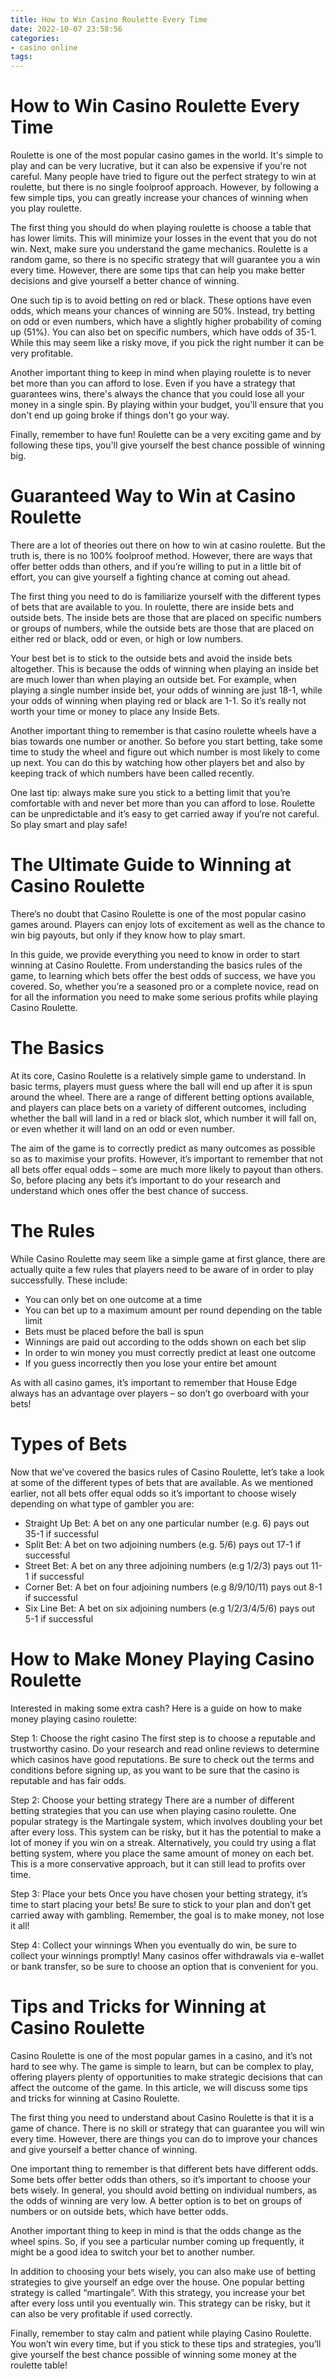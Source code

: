 ```yaml
---
title: How to Win Casino Roulette Every Time 
date: 2022-10-07 23:58:56
categories:
- casino online
tags:
---
```



#  How to Win Casino Roulette Every Time 
Roulette is one of the most popular casino games in the world. It's simple to play and can be very lucrative, but it can also be expensive if you're not careful. Many people have tried to figure out the perfect strategy to win at roulette, but there is no single foolproof approach. However, by following a few simple tips, you can greatly increase your chances of winning when you play roulette.

The first thing you should do when playing roulette is choose a table that has lower limits. This will minimize your losses in the event that you do not win. Next, make sure you understand the game mechanics. Roulette is a random game, so there is no specific strategy that will guarantee you a win every time. However, there are some tips that can help you make better decisions and give yourself a better chance of winning.

One such tip is to avoid betting on red or black. These options have even odds, which means your chances of winning are 50%. Instead, try betting on odd or even numbers, which have a slightly higher probability of coming up (51%). You can also bet on specific numbers, which have odds of 35-1. While this may seem like a risky move, if you pick the right number it can be very profitable.

Another important thing to keep in mind when playing roulette is to never bet more than you can afford to lose. Even if you have a strategy that guarantees wins, there's always the chance that you could lose all your money in a single spin. By playing within your budget, you'll ensure that you don't end up going broke if things don't go your way.

Finally, remember to have fun! Roulette can be a very exciting game and by following these tips, you'll give yourself the best chance possible of winning big.

#  Guaranteed Way to Win at Casino Roulette 

There are a lot of theories out there on how to win at casino roulette. But the truth is, there is no 100% foolproof method. However, there are ways that offer better odds than others, and if you’re willing to put in a little bit of effort, you can give yourself a fighting chance at coming out ahead.

The first thing you need to do is familiarize yourself with the different types of bets that are available to you. In roulette, there are inside bets and outside bets. The inside bets are those that are placed on specific numbers or groups of numbers, while the outside bets are those that are placed on either red or black, odd or even, or high or low numbers.

Your best bet is to stick to the outside bets and avoid the inside bets altogether. This is because the odds of winning when playing an inside bet are much lower than when playing an outside bet. For example, when playing a single number inside bet, your odds of winning are just 18-1, while your odds of winning when playing red or black are 1-1. So it’s really not worth your time or money to place any Inside Bets.

Another important thing to remember is that casino roulette wheels have a bias towards one number or another. So before you start betting, take some time to study the wheel and figure out which number is most likely to come up next. You can do this by watching how other players bet and also by keeping track of which numbers have been called recently.

One last tip: always make sure you stick to a betting limit that you’re comfortable with and never bet more than you can afford to lose. Roulette can be unpredictable and it’s easy to get carried away if you’re not careful. So play smart and play safe!

#  The Ultimate Guide to Winning at Casino Roulette 

There’s no doubt that Casino Roulette is one of the most popular casino games around. Players can enjoy lots of excitement as well as the chance to win big payouts, but only if they know how to play smart. 

In this guide, we provide everything you need to know in order to start winning at Casino Roulette. From understanding the basics rules of the game, to learning which bets offer the best odds of success, we have you covered. So, whether you’re a seasoned pro or a complete novice, read on for all the information you need to make some serious profits while playing Casino Roulette.

# The Basics 

At its core, Casino Roulette is a relatively simple game to understand. In basic terms, players must guess where the ball will end up after it is spun around the wheel. There are a range of different betting options available, and players can place bets on a variety of different outcomes, including whether the ball will land in a red or black slot, which number it will fall on, or even whether it will land on an odd or even number. 

The aim of the game is to correctly predict as many outcomes as possible so as to maximise your profits. However, it’s important to remember that not all bets offer equal odds – some are much more likely to payout than others. So, before placing any bets it’s important to do your research and understand which ones offer the best chance of success. 

# The Rules 

While Casino Roulette may seem like a simple game at first glance, there are actually quite a few rules that players need to be aware of in order to play successfully. These include: 


- You can only bet on one outcome at a time
- You can bet up to a maximum amount per round depending on the table limit
- Bets must be placed before the ball is spun 
- Winnings are paid out according to the odds shown on each bet slip 
- In order to win money you must correctly predict at least one outcome 
- If you guess incorrectly then you lose your entire bet amount 

As with all casino games, it’s important to remember that House Edge always has an advantage over players – so don’t go overboard with your bets! 

# Types of Bets 

Now that we’ve covered the basics rules of Casino Roulette, let’s take a look at some of the different types of bets that are available. As we mentioned earlier, not all bets offer equal odds so it’s important to choose wisely depending on what type of gambler you are: 



- Straight Up Bet: A bet on any one particular number (e.g. 6) pays out 35-1 if successful 
- Split Bet: A bet on two adjoining numbers (e.g. 5/6) pays out 17-1 if successful 
- Street Bet: A bet on any three adjoining numbers (e.g 1/2/3) pays out 11-1 if successful 
- Corner Bet: A bet on four adjoining numbers (e.g 8/9/10/11) pays out 8-1 if successful 
- Six Line Bet: A bet on six adjoining numbers (e.g 1/2/3/4/5/6) pays out 5-1 if successful

#  How to Make Money Playing Casino Roulette 

Interested in making some extra cash? Here is a guide on how to make money playing casino roulette:

Step 1: Choose the right casino 
The first step is to choose a reputable and trustworthy casino. Do your research and read online reviews to determine which casinos have good reputations. Be sure to check out the terms and conditions before signing up, as you want to be sure that the casino is reputable and has fair odds.

Step 2: Choose your betting strategy 
There are a number of different betting strategies that you can use when playing casino roulette. One popular strategy is the Martingale system, which involves doubling your bet after every loss. This system can be risky, but it has the potential to make a lot of money if you win on a streak. Alternatively, you could try using a flat betting system, where you place the same amount of money on each bet. This is a more conservative approach, but it can still lead to profits over time.

Step 3: Place your bets 
Once you have chosen your betting strategy, it’s time to start placing your bets! Be sure to stick to your plan and don’t get carried away with gambling. Remember, the goal is to make money, not lose it all!

Step 4: Collect your winnings 
When you eventually do win, be sure to collect your winnings promptly! Many casinos offer withdrawals via e-wallet or bank transfer, so be sure to choose an option that is convenient for you.

#  Tips and Tricks for Winning at Casino Roulette

Casino Roulette is one of the most popular games in a casino, and it’s not hard to see why. The game is simple to learn, but can be complex to play, offering players plenty of opportunities to make strategic decisions that can affect the outcome of the game. In this article, we will discuss some tips and tricks for winning at Casino Roulette.

The first thing you need to understand about Casino Roulette is that it is a game of chance. There is no skill or strategy that can guarantee you will win every time. However, there are things you can do to improve your chances and give yourself a better chance of winning.

One important thing to remember is that different bets have different odds. Some bets offer better odds than others, so it’s important to choose your bets wisely. In general, you should avoid betting on individual numbers, as the odds of winning are very low. A better option is to bet on groups of numbers or on outside bets, which have better odds.

Another important thing to keep in mind is that the odds change as the wheel spins. So, if you see a particular number coming up frequently, it might be a good idea to switch your bet to another number.

In addition to choosing your bets wisely, you can also make use of betting strategies to give yourself an edge over the house. One popular betting strategy is called “martingale”. With this strategy, you increase your bet after every loss until you eventually win. This strategy can be risky, but it can also be very profitable if used correctly.

Finally, remember to stay calm and patient while playing Casino Roulette. You won’t win every time, but if you stick to these tips and strategies, you’ll give yourself the best chance possible of winning some money at the roulette table!